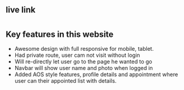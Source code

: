 ## live link

#

## Key features in this website

* Awesome design with full responsive for mobile, tablet.
* Had private route, user cam not visit without login
* Will re-directly let user go to the page he wanted to go
* Navbar will show user name and photo when logged in
* Added AOS style features, profile details and appointment where<br> user can their appointed list with details.